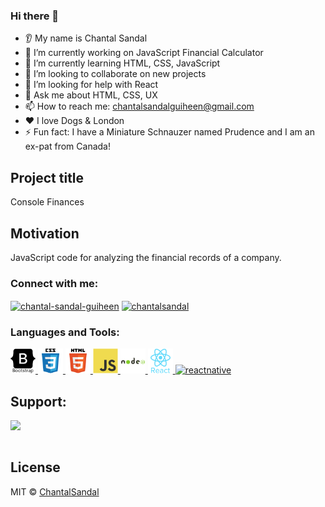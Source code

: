 ### Hi there 👋
* 👂 My name is Chantal Sandal
* 🔭 I’m currently working on JavaScript Financial Calculator
* 🌱 I’m currently learning HTML, CSS, JavaScript
* 🤝 I’m looking to collaborate on new projects
* 🤔 I’m looking for help with React
* 💬 Ask me about HTML, CSS, UX
* 📫 How to reach me: chantalsandalguiheen@gmail.com
* ❤️ I love Dogs & London
* ⚡ Fun fact: I have a Miniature Schnauzer named Prudence and I am an ex-pat from Canada!

## Project title
Console Finances

## Motivation
JavaScript code for analyzing the financial records of a company.

<h3 align="left">Connect with me:</h3>
<p align="left">
<a href="https://linkedin.com/in/chantal-sandal-guiheen" target="blank"><img align="center" src="https://raw.githubusercontent.com/rahuldkjain/github-profile-readme-generator/master/src/images/icons/Social/linked-in-alt.svg" alt="chantal-sandal-guiheen" height="30" width="40" /></a>
<a href="https://instagram.com/chantalsandal" target="blank"><img align="center" src="https://raw.githubusercontent.com/rahuldkjain/github-profile-readme-generator/master/src/images/icons/Social/instagram.svg" alt="chantalsandal" height="30" width="40" /></a>
</p>

<h3 align="left">Languages and Tools:</h3>
<p align="left"> <a href="https://getbootstrap.com" target="_blank" rel="noreferrer"> <img src="https://raw.githubusercontent.com/devicons/devicon/master/icons/bootstrap/bootstrap-plain-wordmark.svg" alt="bootstrap" width="40" height="40"/> </a> <a href="https://www.w3schools.com/css/" target="_blank" rel="noreferrer"> <img src="https://raw.githubusercontent.com/devicons/devicon/master/icons/css3/css3-original-wordmark.svg" alt="css3" width="40" height="40"/> </a> <a href="https://www.w3.org/html/" target="_blank" rel="noreferrer"> <img src="https://raw.githubusercontent.com/devicons/devicon/master/icons/html5/html5-original-wordmark.svg" alt="html5" width="40" height="40"/> </a> <a href="https://developer.mozilla.org/en-US/docs/Web/JavaScript" target="_blank" rel="noreferrer"> <img src="https://raw.githubusercontent.com/devicons/devicon/master/icons/javascript/javascript-original.svg" alt="javascript" width="40" height="40"/> </a> <a href="https://nodejs.org" target="_blank" rel="noreferrer"> <img src="https://raw.githubusercontent.com/devicons/devicon/master/icons/nodejs/nodejs-original-wordmark.svg" alt="nodejs" width="40" height="40"/> </a> <a href="https://reactjs.org/" target="_blank" rel="noreferrer"> <img src="https://raw.githubusercontent.com/devicons/devicon/master/icons/react/react-original-wordmark.svg" alt="react" width="40" height="40"/> </a> <a href="https://reactnative.dev/" target="_blank" rel="noreferrer"> <img src="https://reactnative.dev/img/header_logo.svg" alt="reactnative" width="40" height="40"/> </a> </p>

<h2 align="left">Support:</h2>
<p><a href="https://www.buymeacoffee.com/chantalsandal"> <img align="left" src="https://cdn.buymeacoffee.com/buttons/v2/default-yellow.png" height=“30” width="150” alt="chantalsandal" /></a></p><br><br>

## License
MIT © [ChantalSandal]()